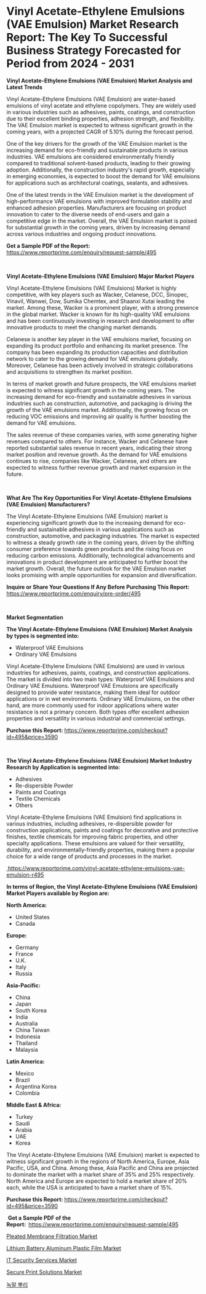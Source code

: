 <p><h1>Vinyl Acetate-Ethylene Emulsions (VAE Emulsion) Market Research Report: The Key To Successful Business Strategy Forecasted for Period from 2024 - 2031</h1></p><p><strong>Vinyl Acetate-Ethylene Emulsions (VAE Emulsion) Market Analysis and Latest Trends</strong></p>
<p><p>Vinyl Acetate-Ethylene Emulsions (VAE Emulsion) are water-based emulsions of vinyl acetate and ethylene copolymers. They are widely used in various industries such as adhesives, paints, coatings, and construction due to their excellent binding properties, adhesion strength, and flexibility. The VAE Emulsion market is expected to witness significant growth in the coming years, with a projected CAGR of 5.10% during the forecast period.</p><p>One of the key drivers for the growth of the VAE Emulsion market is the increasing demand for eco-friendly and sustainable products in various industries. VAE emulsions are considered environmentally friendly compared to traditional solvent-based products, leading to their growing adoption. Additionally, the construction industry's rapid growth, especially in emerging economies, is expected to boost the demand for VAE emulsions for applications such as architectural coatings, sealants, and adhesives.</p><p>One of the latest trends in the VAE Emulsion market is the development of high-performance VAE emulsions with improved formulation stability and enhanced adhesion properties. Manufacturers are focusing on product innovation to cater to the diverse needs of end-users and gain a competitive edge in the market. Overall, the VAE Emulsion market is poised for substantial growth in the coming years, driven by increasing demand across various industries and ongoing product innovations.</p></p>
<p><strong>Get a Sample PDF of the Report:&nbsp;</strong> <a href="https://www.reportprime.com/enquiry/request-sample/495">https://www.reportprime.com/enquiry/request-sample/495</a></p>
<p>&nbsp;</p>
<p><strong>Vinyl Acetate-Ethylene Emulsions (VAE Emulsion) Major Market Players</strong></p>
<p><p>Vinyl Acetate-Ethylene Emulsions (VAE Emulsions) Market is highly competitive, with key players such as Wacker, Celanese, DCC, Sinopec, Vinavil, Wanwei, Dow, Sumika Chemtex, and Shaanxi Xutai leading the market. Among these, Wacker is a prominent player, with a strong presence in the global market. Wacker is known for its high-quality VAE emulsions and has been continuously investing in research and development to offer innovative products to meet the changing market demands.</p><p>Celanese is another key player in the VAE emulsions market, focusing on expanding its product portfolio and enhancing its market presence. The company has been expanding its production capacities and distribution network to cater to the growing demand for VAE emulsions globally. Moreover, Celanese has been actively involved in strategic collaborations and acquisitions to strengthen its market position.</p><p>In terms of market growth and future prospects, the VAE emulsions market is expected to witness significant growth in the coming years. The increasing demand for eco-friendly and sustainable adhesives in various industries such as construction, automotive, and packaging is driving the growth of the VAE emulsions market. Additionally, the growing focus on reducing VOC emissions and improving air quality is further boosting the demand for VAE emulsions.</p><p>The sales revenue of these companies varies, with some generating higher revenues compared to others. For instance, Wacker and Celanese have reported substantial sales revenue in recent years, indicating their strong market position and revenue growth. As the demand for VAE emulsions continues to rise, companies like Wacker, Celanese, and others are expected to witness further revenue growth and market expansion in the future.</p></p>
<p>&nbsp;</p>
<p><strong>What Are The Key Opportunities For Vinyl Acetate-Ethylene Emulsions (VAE Emulsion) Manufacturers?</strong></p>
<p><p>The Vinyl Acetate-Ethylene Emulsions (VAE Emulsion) market is experiencing significant growth due to the increasing demand for eco-friendly and sustainable adhesives in various applications such as construction, automotive, and packaging industries. The market is expected to witness a steady growth rate in the coming years, driven by the shifting consumer preference towards green products and the rising focus on reducing carbon emissions. Additionally, technological advancements and innovations in product development are anticipated to further boost the market growth. Overall, the future outlook for the VAE Emulsion market looks promising with ample opportunities for expansion and diversification.</p></p>
<p><strong>Inquire or Share Your Questions If Any Before Purchasing This Report:</strong> <a href="https://www.reportprime.com/enquiry/pre-order/495">https://www.reportprime.com/enquiry/pre-order/495</a></p>
<p>&nbsp;</p>
<p><strong>Market Segmentation</strong></p>
<p><strong>The Vinyl Acetate-Ethylene Emulsions (VAE Emulsion) Market Analysis by types is segmented into:</strong></p>
<p><ul><li>Waterproof VAE Emulsions</li><li>Ordinary VAE Emulsions</li></ul></p>
<p><p>Vinyl Acetate-Ethylene Emulsions (VAE Emulsions) are used in various industries for adhesives, paints, coatings, and construction applications. The market is divided into two main types: Waterproof VAE Emulsions and Ordinary VAE Emulsions. Waterproof VAE Emulsions are specifically designed to provide water resistance, making them ideal for outdoor applications or in wet environments. Ordinary VAE Emulsions, on the other hand, are more commonly used for indoor applications where water resistance is not a primary concern. Both types offer excellent adhesion properties and versatility in various industrial and commercial settings.</p></p>
<p><strong>Purchase this Report:&nbsp;</strong><a href="https://www.reportprime.com/checkout?id=495&price=3590">https://www.reportprime.com/checkout?id=495&price=3590</a></p>
<p>&nbsp;</p>
<p><strong>The Vinyl Acetate-Ethylene Emulsions (VAE Emulsion) Market Industry Research by Application is segmented into:</strong></p>
<p><ul><li>Adhesives</li><li>Re-dispersible Powder</li><li>Paints and Coatings</li><li>Textile Chemicals</li><li>Others</li></ul></p>
<p><p>Vinyl Acetate-Ethylene Emulsions (VAE Emulsion) find applications in various industries, including adhesives, re-dispersible powder for construction applications, paints and coatings for decorative and protective finishes, textile chemicals for improving fabric properties, and other specialty applications. These emulsions are valued for their versatility, durability, and environmentally-friendly properties, making them a popular choice for a wide range of products and processes in the market.</p></p>
<p><a href="https://www.reportprime.com/vinyl-acetate-ethylene-emulsions-vae-emulsion-r495">&nbsp;https://www.reportprime.com/vinyl-acetate-ethylene-emulsions-vae-emulsion-r495</a></p>
<p><strong>In terms of Region, the Vinyl Acetate-Ethylene Emulsions (VAE Emulsion) Market Players available by Region are:</strong></p>
<p>
    <p> <strong> North America: </strong>
        <ul>
            <li>United States</li>
            <li>Canada</li>
        </ul>
        </p> 
    <p> <strong> Europe: </strong>
        <ul>
            <li>Germany</li>
            <li>France</li>
            <li>U.K.</li>
            <li>Italy</li>
            <li>Russia</li>
        </ul>
        </p> 
    <p> <strong> Asia-Pacific: </strong>
        <ul>
            <li>China</li>
            <li>Japan</li>
            <li>South Korea</li>
            <li>India</li>
            <li>Australia</li>
            <li>China Taiwan</li>
            <li>Indonesia</li>
            <li>Thailand</li>
            <li>Malaysia</li>
        </ul>
        </p> 
    <p> <strong> Latin America: </strong>
        <ul>
            <li>Mexico</li>
            <li>Brazil</li>
            <li>Argentina Korea</li>
            <li>Colombia</li>
        </ul>
        </p> 
    <p> <strong> Middle East & Africa: </strong>
        <ul>
            <li>Turkey</li>
            <li>Saudi</li>
            <li>Arabia</li>
            <li>UAE</li>
            <li>Korea</li>
        </ul>
    </p>
    </p>
<p><p>The Vinyl Acetate-Ethylene Emulsions (VAE Emulsion) market is expected to witness significant growth in the regions of North America, Europe, Asia Pacific, USA, and China. Among these, Asia Pacific and China are projected to dominate the market with a market share of 35% and 25% respectively. North America and Europe are expected to hold a market share of 20% each, while the USA is anticipated to have a market share of 15%.</p></p>
<p><strong>Purchase this Report: </strong><a href="https://www.reportprime.com/checkout?id=495&price=3590">https://www.reportprime.com/checkout?id=495&price=3590</a></p>
<p>&nbsp;<strong>Get a Sample PDF of the Report:&nbsp;&nbsp;</strong><a href="https://www.reportprime.com/enquiry/request-sample/495">https://www.reportprime.com/enquiry/request-sample/495</a></p>
<p><strong></strong></p>
<p><p><a href="https://github.com/sardarp081/Market-Research-Report-List-1/blob/main/pleated-membrane-filtration-market.md">Pleated Membrane Filtration Market</a></p><p><a href="https://github.com/waylose1223/Market-Research-Report-List-1/blob/main/lithium-battery-aluminum-plastic-film-market.md">Lithium Battery Aluminum Plastic Film Market</a></p><p><a href="https://issuu.com/reportprime-2/docs/it-security-services-market-size-2030.pptx">IT Security Services Market</a></p><p><a href="https://www.linkedin.com/pulse/insights-secure-print-solutions-market-share-competitive-landscape-ubatf">Secure Print Solutions Market</a></p><p><a href="https://medium.com/@truyen145_82923/%EA%B8%80%EB%A1%9C%EB%B2%8C-%EC%A0%84%EB%B6%84%EB%BF%8C%EB%A6%AC-%EC%8B%9C%EC%9E%A5-%EA%B7%9C%EB%AA%A8-%EB%B0%8F-%EC%A0%90%EC%9C%A0%EC%9C%A8-%EB%B6%84%EC%84%9D-%EC%A0%9C%ED%92%88-%EC%9C%A0%ED%98%95-%EC%9D%91%EC%9A%A9-%ED%94%84%EB%A1%9C%EA%B7%B8%EB%9E%A8-%EC%A7%80%EC%97%AD%EB%B3%84-%EC%98%88%EC%B8%A1-2024-2031-61cf659850f0">녹말 뿌리</a></p></p>